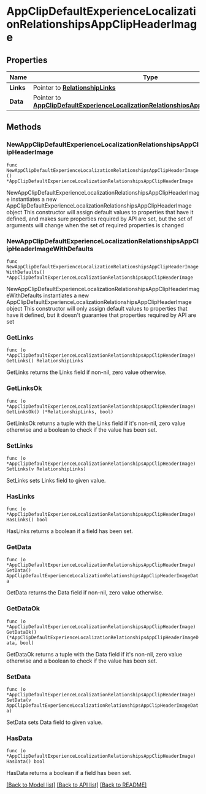# AppClipDefaultExperienceLocalizationRelationshipsAppClipHeaderImage

## Properties

Name | Type | Description | Notes
------------ | ------------- | ------------- | -------------
**Links** | Pointer to [**RelationshipLinks**](RelationshipLinks.md) |  | [optional] 
**Data** | Pointer to [**AppClipDefaultExperienceLocalizationRelationshipsAppClipHeaderImageData**](AppClipDefaultExperienceLocalizationRelationshipsAppClipHeaderImageData.md) |  | [optional] 

## Methods

### NewAppClipDefaultExperienceLocalizationRelationshipsAppClipHeaderImage

`func NewAppClipDefaultExperienceLocalizationRelationshipsAppClipHeaderImage() *AppClipDefaultExperienceLocalizationRelationshipsAppClipHeaderImage`

NewAppClipDefaultExperienceLocalizationRelationshipsAppClipHeaderImage instantiates a new AppClipDefaultExperienceLocalizationRelationshipsAppClipHeaderImage object
This constructor will assign default values to properties that have it defined,
and makes sure properties required by API are set, but the set of arguments
will change when the set of required properties is changed

### NewAppClipDefaultExperienceLocalizationRelationshipsAppClipHeaderImageWithDefaults

`func NewAppClipDefaultExperienceLocalizationRelationshipsAppClipHeaderImageWithDefaults() *AppClipDefaultExperienceLocalizationRelationshipsAppClipHeaderImage`

NewAppClipDefaultExperienceLocalizationRelationshipsAppClipHeaderImageWithDefaults instantiates a new AppClipDefaultExperienceLocalizationRelationshipsAppClipHeaderImage object
This constructor will only assign default values to properties that have it defined,
but it doesn't guarantee that properties required by API are set

### GetLinks

`func (o *AppClipDefaultExperienceLocalizationRelationshipsAppClipHeaderImage) GetLinks() RelationshipLinks`

GetLinks returns the Links field if non-nil, zero value otherwise.

### GetLinksOk

`func (o *AppClipDefaultExperienceLocalizationRelationshipsAppClipHeaderImage) GetLinksOk() (*RelationshipLinks, bool)`

GetLinksOk returns a tuple with the Links field if it's non-nil, zero value otherwise
and a boolean to check if the value has been set.

### SetLinks

`func (o *AppClipDefaultExperienceLocalizationRelationshipsAppClipHeaderImage) SetLinks(v RelationshipLinks)`

SetLinks sets Links field to given value.

### HasLinks

`func (o *AppClipDefaultExperienceLocalizationRelationshipsAppClipHeaderImage) HasLinks() bool`

HasLinks returns a boolean if a field has been set.

### GetData

`func (o *AppClipDefaultExperienceLocalizationRelationshipsAppClipHeaderImage) GetData() AppClipDefaultExperienceLocalizationRelationshipsAppClipHeaderImageData`

GetData returns the Data field if non-nil, zero value otherwise.

### GetDataOk

`func (o *AppClipDefaultExperienceLocalizationRelationshipsAppClipHeaderImage) GetDataOk() (*AppClipDefaultExperienceLocalizationRelationshipsAppClipHeaderImageData, bool)`

GetDataOk returns a tuple with the Data field if it's non-nil, zero value otherwise
and a boolean to check if the value has been set.

### SetData

`func (o *AppClipDefaultExperienceLocalizationRelationshipsAppClipHeaderImage) SetData(v AppClipDefaultExperienceLocalizationRelationshipsAppClipHeaderImageData)`

SetData sets Data field to given value.

### HasData

`func (o *AppClipDefaultExperienceLocalizationRelationshipsAppClipHeaderImage) HasData() bool`

HasData returns a boolean if a field has been set.


[[Back to Model list]](../README.md#documentation-for-models) [[Back to API list]](../README.md#documentation-for-api-endpoints) [[Back to README]](../README.md)


